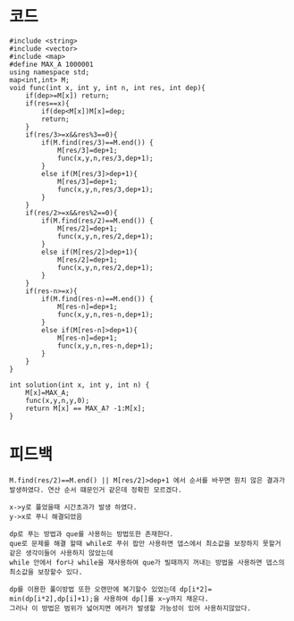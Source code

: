 # 코드

    #include <string>
    #include <vector>
    #include <map>
    #define MAX_A 1000001
    using namespace std;
    map<int,int> M;
    void func(int x, int y, int n, int res, int dep){    
        if(dep>=M[x]) return;
        if(res==x){
            if(dep<M[x])M[x]=dep;
            return;
        }
        if(res/3>=x&&res%3==0){
            if(M.find(res/3)==M.end()) {
                M[res/3]=dep+1;
                func(x,y,n,res/3,dep+1);    
            }
            else if(M[res/3]>dep+1){
                M[res/3]=dep+1;
                func(x,y,n,res/3,dep+1);      
            }
        }   
        if(res/2>=x&&res%2==0){
            if(M.find(res/2)==M.end()) {
                M[res/2]=dep+1;
                func(x,y,n,res/2,dep+1);    
            }
            else if(M[res/2]>dep+1){
                M[res/2]=dep+1;
                func(x,y,n,res/2,dep+1);      
            }
        }    
        if(res-n>=x){
            if(M.find(res-n)==M.end()) {
                M[res-n]=dep+1;
                func(x,y,n,res-n,dep+1);    
            }
            else if(M[res-n]>dep+1){
                M[res-n]=dep+1;
                func(x,y,n,res-n,dep+1);      
            }
        }   
    }

    int solution(int x, int y, int n) {
        M[x]=MAX_A;    
        func(x,y,n,y,0);
        return M[x] == MAX_A? -1:M[x];
    }

# 피드백

    M.find(res/2)==M.end() || M[res/2]>dep+1 에서 순서를 바꾸면 원치 않은 결과가 발생하였다. 연산 순서 떄문인거 같은데 정확힌 모르겠다.    

    x->y로 풀었을때 시간초과가 발생 하였다.
    y->x로 푸니 해결되었음

    dp로 푸는 방법과 que를 사용하는 방법또한 존재한다.
    que로 문제를 해결 할때 while로 푸쉬 팝만 사용하면 뎁스에서 최소값을 보장하지 못할거 같은 생각이들어 사용하지 않았는데
    while 안에서 for나 while을 재사용하여 que가 빌때까지 꺼내는 방법을 사용하면 뎁스의 최소값을 보장할수 있다.

    dp를 이용한 풀이방법 또한 오랜만에 복기할수 있었는데 dp[i*2]= min(dp[i*2],dp[i]+1);을 사용하여 dp[]를 x~y까지 채운다.
    그러나 이 방법은 범위가 넓어지면 에러가 발생할 가능성이 있어 사용하지않았다.
    
